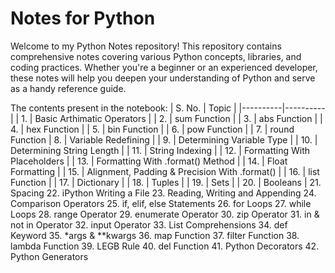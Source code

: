 # Notes for Python

Welcome to my Python Notes repository! This repository contains comprehensive notes covering various Python concepts, libraries, and coding practices. Whether you're a beginner or an experienced developer, these notes will help you deepen your understanding of Python and serve as a handy reference guide.

The contents present in the notebook:
  | S. No. | Topic |
  |----------|----------|
  | 1. | Basic Arthimatic Operators |
  | 2. | sum Function |
  | 3. | abs Function |
  | 4. | hex Function |
  | 5. | bin Function |
  | 6. | pow Function |
  | 7. | round Function
  | 8. | Variable Redefining |
  | 9. | Determining Variable Type |
  | 10. | Determining String Length |
  | 11. | String Indexing |
  | 12. | Formatting With Placeholders |
  | 13. | Formatting With .format() Method |
  | 14. | Float Formatting |
  | 15. | Alignment, Padding & Precision With .format() |
  | 16. | list Function |
  | 17. | Dictionary |
  | 18. | Tuples |
  | 19. | Sets |
  | 20. | Booleans |
  21. Spacing
  22. iPython Writing a File
  23. Reading, Writing and Appending
  24. Comparison Operators
  25. if, elif, else Statements
  26. for Loops
  27. while Loops
  28. range Operator
  29. enumerate Operator
  30. zip Operator
  31. in & not in Operator
  32. input Operator
  33. List Comprehensions
  34. def Keyword
  35. *args & **kwargs
  36. map Function
  37. filter Function
  38. lambda Function
  39. LEGB Rule
  40. del Function
  41. Python Decorators
  42. Python Generators
